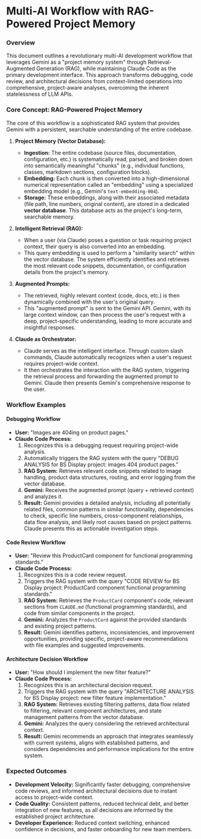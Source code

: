 # Multi-AI Workflow with RAG-Powered Project Memory

### Overview

This document outlines a revolutionary multi-AI development workflow that leverages Gemini as a "project memory system" through Retrieval-Augmented Generation (RAG), while maintaining Claude Code as the primary development interface. This approach transforms debugging, code review, and architectural decisions from context-limited operations into comprehensive, project-aware analyses, overcoming the inherent statelessness of LLM APIs.

### Core Concept: RAG-Powered Project Memory

The core of this workflow is a sophisticated RAG system that provides Gemini with a persistent, searchable understanding of the entire codebase.

1.  **Project Memory (Vector Database):**
    *   **Ingestion:** The entire codebase (source files, documentation, configuration, etc.) is systematically read, parsed, and broken down into semantically meaningful "chunks" (e.g., individual functions, classes, markdown sections, configuration blocks).
    *   **Embedding:** Each chunk is then converted into a high-dimensional numerical representation called an "embedding" using a specialized embedding model (e.g., Gemini's `text-embedding-004`).
    *   **Storage:** These embeddings, along with their associated metadata (file path, line numbers, original content), are stored in a dedicated **vector database**. This database acts as the project's long-term, searchable memory.

2.  **Intelligent Retrieval (RAG):**
    *   When a user (via Claude) poses a question or task requiring project context, their query is also converted into an embedding.
    *   This query embedding is used to perform a "similarity search" within the vector database. The system efficiently identifies and retrieves the most relevant code snippets, documentation, or configuration details from the project's memory.

3.  **Augmented Prompts:**
    *   The retrieved, highly relevant context (code, docs, etc.) is then dynamically combined with the user's original query.
    *   This "augmented prompt" is sent to the Gemini API. Gemini, with its large context window, can then process the user's request with a deep, project-specific understanding, leading to more accurate and insightful responses.

4.  **Claude as Orchestrator:**
    *   Claude serves as the intelligent interface. Through custom slash commands, Claude automatically recognizes when a user's request requires project-wide context.
    *   It then orchestrates the interaction with the RAG system, triggering the retrieval process and forwarding the augmented prompt to Gemini. Claude then presents Gemini's comprehensive response to the user.

### Workflow Examples

#### Debugging Workflow

*   **User:** "Images are 404ing on product pages."
*   **Claude Code Process:**
    1.  Recognizes this is a debugging request requiring project-wide analysis.
    2.  Automatically triggers the RAG system with the query "DEBUG ANALYSIS for BS Display project: images 404 product pages."
    3.  **RAG System:** Retrieves relevant code snippets related to image handling, product data structures, routing, and error logging from the vector database.
    4.  **Gemini:** Receives the augmented prompt (query + retrieved context) and analyzes it.
    5.  **Result:** Gemini provides a detailed analysis, including all potentially related files, common patterns in similar functionality, dependencies to check, specific line numbers, cross-component relationships, data flow analysis, and likely root causes based on project patterns. Claude presents this as actionable investigation steps.

#### Code Review Workflow

*   **User:** "Review this ProductCard component for functional programming standards."
*   **Claude Code Process:**
    1.  Recognizes this is a code review request.
    2.  Triggers the RAG system with the query "CODE REVIEW for BS Display project: ProductCard component functional programming standards."
    3.  **RAG System:** Retrieves the `ProductCard` component's code, relevant sections from `CLAUDE.md` (functional programming standards), and code from similar components in the project.
    4.  **Gemini:** Analyzes the `ProductCard` against the provided standards and existing project patterns.
    5.  **Result:** Gemini identifies patterns, inconsistencies, and improvement opportunities, providing specific, project-aware recommendations with file examples and suggested improvements.

#### Architecture Decision Workflow

*   **User:** "How should I implement the new filter feature?"
*   **Claude Code Process:**
    1.  Recognizes this is an architectural decision request.
    2.  Triggers the RAG system with the query "ARCHITECTURE ANALYSIS for BS Display project: new filter feature implementation."
    3.  **RAG System:** Retrieves existing filtering patterns, data flow related to filtering, relevant component architectures, and state management patterns from the vector database.
    4.  **Gemini:** Analyzes the query considering the retrieved architectural context.
    5.  **Result:** Gemini recommends an approach that integrates seamlessly with current systems, aligns with established patterns, and considers dependencies and performance implications for the entire system.

### Expected Outcomes

*   **Development Velocity:** Significantly faster debugging, comprehensive code reviews, and informed architectural decisions due to instant access to project-wide context.
*   **Code Quality:** Consistent patterns, reduced technical debt, and better integration of new features, as all decisions are informed by the established project architecture.
*   **Developer Experience:** Reduced context switching, enhanced confidence in decisions, and faster onboarding for new team members.
